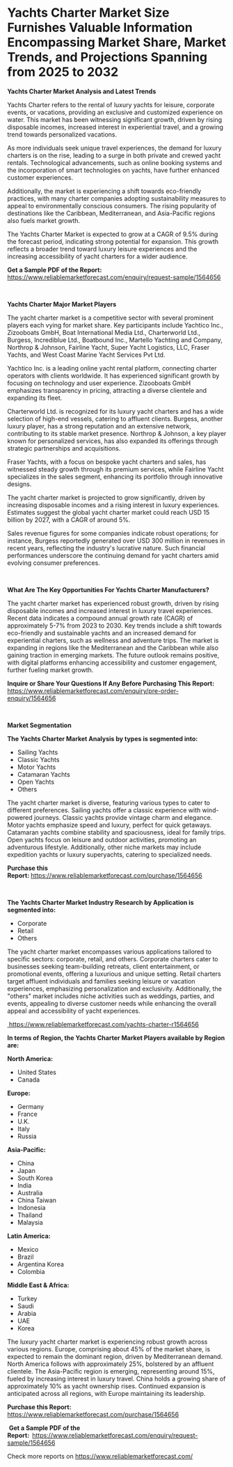 <p><h1>Yachts Charter Market Size Furnishes Valuable Information Encompassing Market Share, Market Trends, and Projections Spanning from 2025 to 2032</h1></p><p><strong>Yachts Charter Market Analysis and Latest Trends</strong></p>
<p><p>Yachts Charter refers to the rental of luxury yachts for leisure, corporate events, or vacations, providing an exclusive and customized experience on water. This market has been witnessing significant growth, driven by rising disposable incomes, increased interest in experiential travel, and a growing trend towards personalized vacations. </p><p>As more individuals seek unique travel experiences, the demand for luxury charters is on the rise, leading to a surge in both private and crewed yacht rentals. Technological advancements, such as online booking systems and the incorporation of smart technologies on yachts, have further enhanced customer experiences. </p><p>Additionally, the market is experiencing a shift towards eco-friendly practices, with many charter companies adopting sustainability measures to appeal to environmentally conscious consumers. The rising popularity of destinations like the Caribbean, Mediterranean, and Asia-Pacific regions also fuels market growth. </p><p>The Yachts Charter Market is expected to grow at a CAGR of 9.5% during the forecast period, indicating strong potential for expansion. This growth reflects a broader trend toward luxury leisure experiences and the increasing accessibility of yacht charters for a wider audience.</p></p>
<p><strong>Get a Sample PDF of the Report:&nbsp;</strong> <a href="https://www.reliablemarketforecast.com/enquiry/request-sample/1564656?utm_campaign=3029&utm_medium=2&utm_source=Github&utm_content=ia&utm_term=09032025&utm_id=yachts-charter">https://www.reliablemarketforecast.com/enquiry/request-sample/1564656</a></p>
<p>&nbsp;</p>
<p><strong>Yachts Charter Major Market Players</strong></p>
<p><p>The yacht charter market is a competitive sector with several prominent players each vying for market share. Key participants include Yachtico Inc., Zizooboats GmbH, Boat International Media Ltd., Charterworld Ltd., Burgess, Incrediblue Ltd., Boatbound Inc., Martello Yachting and Company, Northrop & Johnson, Fairline Yacht, Super Yacht Logistics, LLC, Fraser Yachts, and West Coast Marine Yacht Services Pvt Ltd.</p><p>Yachtico Inc. is a leading online yacht rental platform, connecting charter operators with clients worldwide. It has experienced significant growth by focusing on technology and user experience. Zizooboats GmbH emphasizes transparency in pricing, attracting a diverse clientele and expanding its fleet.</p><p>Charterworld Ltd. is recognized for its luxury yacht charters and has a wide selection of high-end vessels, catering to affluent clients. Burgess, another luxury player, has a strong reputation and an extensive network, contributing to its stable market presence. Northrop & Johnson, a key player known for personalized services, has also expanded its offerings through strategic partnerships and acquisitions.</p><p>Fraser Yachts, with a focus on bespoke yacht charters and sales, has witnessed steady growth through its premium services, while Fairline Yacht specializes in the sales segment, enhancing its portfolio through innovative designs.</p><p>The yacht charter market is projected to grow significantly, driven by increasing disposable incomes and a rising interest in luxury experiences. Estimates suggest the global yacht charter market could reach USD 15 billion by 2027, with a CAGR of around 5%.</p><p>Sales revenue figures for some companies indicate robust operations; for instance, Burgess reportedly generated over USD 300 million in revenues in recent years, reflecting the industry's lucrative nature. Such financial performances underscore the continuing demand for yacht charters amid evolving consumer preferences.</p></p>
<p>&nbsp;</p>
<p><strong>What Are The Key Opportunities For Yachts Charter Manufacturers?</strong></p>
<p><p>The yacht charter market has experienced robust growth, driven by rising disposable incomes and increased interest in luxury travel experiences. Recent data indicates a compound annual growth rate (CAGR) of approximately 5-7% from 2023 to 2030. Key trends include a shift towards eco-friendly and sustainable yachts and an increased demand for experiential charters, such as wellness and adventure trips. The market is expanding in regions like the Mediterranean and the Caribbean while also gaining traction in emerging markets. The future outlook remains positive, with digital platforms enhancing accessibility and customer engagement, further fueling market growth.</p></p>
<p><strong>Inquire or Share Your Questions If Any Before Purchasing This Report:</strong> <a href="https://www.reliablemarketforecast.com/enquiry/pre-order-enquiry/1564656?utm_campaign=3029&utm_medium=2&utm_source=Github&utm_content=ia&utm_term=09032025&utm_id=yachts-charter">https://www.reliablemarketforecast.com/enquiry/pre-order-enquiry/1564656</a></p>
<p>&nbsp;</p>
<p><strong>Market Segmentation</strong></p>
<p><strong>The Yachts Charter Market Analysis by types is segmented into:</strong></p>
<p><ul><li>Sailing Yachts</li><li>Classic Yachts</li><li>Motor Yachts</li><li>Catamaran Yachts</li><li>Open Yachts</li><li>Others</li></ul></p>
<p><p>The yacht charter market is diverse, featuring various types to cater to different preferences. Sailing yachts offer a classic experience with wind-powered journeys. Classic yachts provide vintage charm and elegance. Motor yachts emphasize speed and luxury, perfect for quick getaways. Catamaran yachts combine stability and spaciousness, ideal for family trips. Open yachts focus on leisure and outdoor activities, promoting an adventurous lifestyle. Additionally, other niche markets may include expedition yachts or luxury superyachts, catering to specialized needs.</p></p>
<p><strong>Purchase this Report:&nbsp;</strong><a href="https://www.reliablemarketforecast.com/purchase/1564656?utm_campaign=3029&utm_medium=2&utm_source=Github&utm_content=ia&utm_term=09032025&utm_id=yachts-charter">https://www.reliablemarketforecast.com/purchase/1564656</a></p>
<p>&nbsp;</p>
<p><strong>The Yachts Charter Market Industry Research by Application is segmented into:</strong></p>
<p><ul><li>Corporate</li><li>Retail</li><li>Others</li></ul></p>
<p><p>The yacht charter market encompasses various applications tailored to specific sectors: corporate, retail, and others. Corporate charters cater to businesses seeking team-building retreats, client entertainment, or promotional events, offering a luxurious and unique setting. Retail charters target affluent individuals and families seeking leisure or vacation experiences, emphasizing personalization and exclusivity. Additionally, the "others" market includes niche activities such as weddings, parties, and events, appealing to diverse customer needs while enhancing the overall appeal and accessibility of yacht experiences.</p></p>
<p><a href="https://www.reliablemarketforecast.com/yachts-charter-r1564656?utm_campaign=3029&utm_medium=2&utm_source=Github&utm_content=ia&utm_term=09032025&utm_id=yachts-charter">&nbsp;https://www.reliablemarketforecast.com/yachts-charter-r1564656</a></p>
<p><strong>In terms of Region, the Yachts Charter Market Players available by Region are:</strong></p>
<p>
    <p> <strong> North America: </strong>
        <ul>
            <li>United States</li>
            <li>Canada</li>
        </ul>
        </p> 
    <p> <strong> Europe: </strong>
        <ul>
            <li>Germany</li>
            <li>France</li>
            <li>U.K.</li>
            <li>Italy</li>
            <li>Russia</li>
        </ul>
        </p> 
    <p> <strong> Asia-Pacific: </strong>
        <ul>
            <li>China</li>
            <li>Japan</li>
            <li>South Korea</li>
            <li>India</li>
            <li>Australia</li>
            <li>China Taiwan</li>
            <li>Indonesia</li>
            <li>Thailand</li>
            <li>Malaysia</li>
        </ul>
        </p> 
    <p> <strong> Latin America: </strong>
        <ul>
            <li>Mexico</li>
            <li>Brazil</li>
            <li>Argentina Korea</li>
            <li>Colombia</li>
        </ul>
        </p> 
    <p> <strong> Middle East & Africa: </strong>
        <ul>
            <li>Turkey</li>
            <li>Saudi</li>
            <li>Arabia</li>
            <li>UAE</li>
            <li>Korea</li>
        </ul>
    </p>
    </p>
<p><p>The luxury yacht charter market is experiencing robust growth across various regions. Europe, comprising about 45% of the market share, is expected to remain the dominant region, driven by Mediterranean demand. North America follows with approximately 25%, bolstered by an affluent clientele. The Asia-Pacific region is emerging, representing around 15%, fueled by increasing interest in luxury travel. China holds a growing share of approximately 10% as yacht ownership rises. Continued expansion is anticipated across all regions, with Europe maintaining its leadership.</p></p>
<p><strong>Purchase this Report: </strong><a href="https://www.reliablemarketforecast.com/purchase/1564656?utm_campaign=3029&utm_medium=2&utm_source=Github&utm_content=ia&utm_term=09032025&utm_id=yachts-charter">https://www.reliablemarketforecast.com/purchase/1564656</a></p>
<p>&nbsp;<strong>Get a Sample PDF of the Report:&nbsp;&nbsp;</strong><a href="https://www.reliablemarketforecast.com/enquiry/request-sample/1564656?utm_campaign=3029&utm_medium=2&utm_source=Github&utm_content=ia&utm_term=09032025&utm_id=yachts-charter">https://www.reliablemarketforecast.com/enquiry/request-sample/1564656</a></p>
<p><strong></strong></p>
<p>Check more reports on <a href="https://www.reliablemarketforecast.com/?utm_campaign=3029&utm_medium=2&utm_source=Github&utm_content=ia&utm_term=09032025&utm_id=yachts-charter">https://www.reliablemarketforecast.com/</a></p>